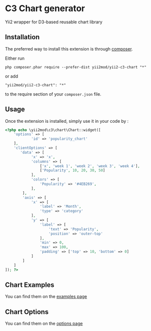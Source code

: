 C3 Chart generator
===============================================
Yii2 wrapper for D3-based reusable chart library

Installation 
------------

The preferred way to install this extension is through [composer](http://getcomposer.org/download/).

Either run

```
php composer.phar require --prefer-dist yii2mod/yii2-c3-chart "*"
```

or add

```
"yii2mod/yii2-c3-chart": "*"
```

to the require section of your `composer.json` file.


Usage
-----

Once the extension is installed, simply use it in your code by  :

```php
<?php echo \yii2mod\c3\chart\Chart::widget([
    'options' => [
            'id' => 'popularity_chart'
    ],
    'clientOptions' => [
       'data' => [
            'x' => 'x',
            'columns' => [
                ['x', 'week 1', 'week 2', 'week 3', 'week 4'],
                ['Popularity', 10, 20, 30, 50]
            ],
            'colors' => [
                'Popularity' => '#4EB269',
            ],
        ],
        'axis' => [
            'x' => [
                'label' => 'Month',
                'type' => 'category'
            ],
            'y' => [
                'label' => [
                    'text' => 'Popularity',
                    'position' => 'outer-top'
                ],
                'min' => 0,
                'max' => 100,
                'padding' => ['top' => 10, 'bottom' => 0]
            ]
        ]
    ]
]); ?>
```

Chart Examples 
----------------
You can find them on the [examples page](http://c3js.org/examples.html)


Chart Options 
----------------
You can find them on the [options page](http://c3js.org/reference.html)

